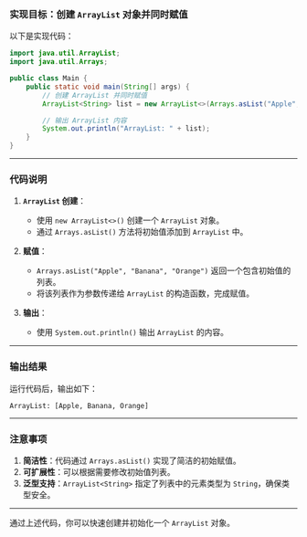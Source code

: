 ### 实现目标：创建 `ArrayList` 对象并同时赋值

以下是实现代码：

```java
import java.util.ArrayList;
import java.util.Arrays;

public class Main {
    public static void main(String[] args) {
        // 创建 ArrayList 并同时赋值
        ArrayList<String> list = new ArrayList<>(Arrays.asList("Apple", "Banana", "Orange"));

        // 输出 ArrayList 内容
        System.out.println("ArrayList: " + list);
    }
}
```

---

### 代码说明

1. **`ArrayList` 创建**：
   - 使用 `new ArrayList<>()` 创建一个 `ArrayList` 对象。
   - 通过 `Arrays.asList()` 方法将初始值添加到 `ArrayList` 中。

2. **赋值**：
   - `Arrays.asList("Apple", "Banana", "Orange")` 返回一个包含初始值的列表。
   - 将该列表作为参数传递给 `ArrayList` 的构造函数，完成赋值。

3. **输出**：
   - 使用 `System.out.println()` 输出 `ArrayList` 的内容。

---

### 输出结果

运行代码后，输出如下：

```
ArrayList: [Apple, Banana, Orange]
```

---

### 注意事项

1. **简洁性**：代码通过 `Arrays.asList()` 实现了简洁的初始赋值。
2. **可扩展性**：可以根据需要修改初始值列表。
3. **泛型支持**：`ArrayList<String>` 指定了列表中的元素类型为 `String`，确保类型安全。

---

通过上述代码，你可以快速创建并初始化一个 `ArrayList` 对象。